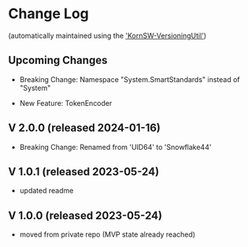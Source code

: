 # Change Log

(automatically maintained using the ['KornSW-VersioningUtil'](https://github.com/KornSW/VersioningUtil))

## Upcoming Changes

- Breaking Change: Namespace "System.SmartStandards" instead of "System" 

- New Feature: TokenEncoder

## V 2.0.0 (released 2024-01-16)

 - Breaking Change: Renamed from 'UID64' to 'Snowflake44'

## V 1.0.1 (released 2023-05-24)

 - updated readme

## V 1.0.0 (released 2023-05-24)

 - moved from private repo (MVP state already reached)

